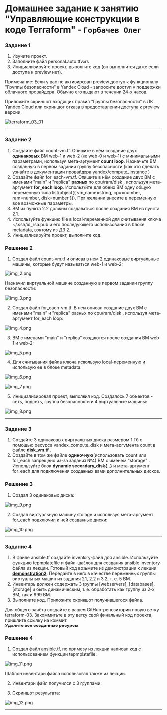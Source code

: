 # Домашнее задание к занятию "Управляющие конструкции в коде Terraform" - `Горбачев Олег`

### Задание 1

1. Изучите проект.
2. Заполните файл personal.auto.tfvars
3. Инициализируйте проект, выполните код (он выполнится даже если доступа к preview нет).

Примечание: Если у вас не активирован preview доступ к функционалу "Группы безопасности" в Yandex Cloud - запросите доступ у поддержки облачного провайдера. Обычно его выдают в течении 24-х часов.

Приложите скриншот входящих правил "Группы безопасности" в ЛК Yandex Cloud  или скриншот отказа в предоставлении доступа к preview версии.

![terraform_03_01](IMG/img_1.png)

------

### Задание 2

1. Создайте файл count-vm.tf. Опишите в нём создание двух **одинаковых** ВМ  web-1 и web-2 (не web-0 и web-1) с минимальными параметрами, используя мета-аргумент **count loop**. Назначьте ВМ созданную в первом задании группу безопасности.(как это сделать узнайте в документации провайдера yandex/compute_instance )
2. Создайте файл for_each-vm.tf. Опишите в нём создание двух ВМ с именами "main" и "replica" **разных** по cpu/ram/disk , используя мета-аргумент **for_each loop**. Используйте для обеих ВМ одну общую переменную типа list(object({ vm_name=string, cpu=number, ram=number, disk=number  })). При желании внесите в переменную все возможные параметры.
3. ВМ из пункта 2.2 должны создаваться после создания ВМ из пункта 2.1.
4. Используйте функцию file в local-переменной для считывания ключа ~/.ssh/id_rsa.pub и его последующего использования в блоке metadata, взятому из ДЗ 2.
5. Инициализируйте проект, выполните код.

### Решение 2

1. Создал файл count-vm.tf и описал в нем 2 одинаковые виртуальные машины, которые будут называться web-1 и web-2:

![img_2.png](IMG/img_2.png)

Назначил виртуальной машине созданную в первом задании группу безопасности:

![img_3.png](IMG/img_3.png)

2. Создал файл for_each-vm.tf. В нем описал создание двух ВМ с именами "main" и "replica" разных по cpu/ram/disk , используя мета-аргумент for_each loop:

![img_4.png](IMG/img_4.png)

3. ВМ с именами "main" и "replica" создаются после создания ВМ web-1 и web-2:

![img_5.png](IMG/img_5.png)

4. Для считывания файла ключа использую local-переменную и использую ее в блоке metadata:

![img_6.png](IMG/img_6.png)

![img_7.png](IMG/img_7.png)

5. Инициализировал проект, выполнил код. Создалось 7 объектов - сеть, подсеть, группа безопасности и 4 виртуальные машины:

![img_8.png](IMG/img_8.png)

------

### Задание 3

1. Создайте 3 одинаковых виртуальных диска размером 1 Гб с помощью ресурса yandex_compute_disk и мета-аргумента count в файле **disk_vm.tf** .
2. Создайте в том же файле **одиночную**(использовать count или for_each запрещено из-за задания №4) ВМ c именем "storage"  . Используйте блок **dynamic secondary_disk{..}** и мета-аргумент for_each для подключения созданных вами дополнительных дисков.

### Решение 3

1. Создал 3 одинаковых диска:

![img_9.png](IMG/img_9.png)

2. Создал виртуальную машину storage и используя мета-аргумент for_each подключил к ней созданные диски:

![img_10.png](IMG/img_10.png)

------

### Задание 4

1. В файле ansible.tf создайте inventory-файл для ansible.
Используйте функцию tepmplatefile и файл-шаблон для создания ansible inventory-файла из лекции.
Готовый код возьмите из демонстрации к лекции [**demonstration2**](https://github.com/netology-code/ter-homeworks/tree/main/03/demonstration2).
Передайте в него в качестве переменных группы виртуальных машин из задания 2.1, 2.2 и 3.2, т. е. 5 ВМ.
2. Инвентарь должен содержать 3 группы [webservers], [databases], [storage] и быть динамическим, т. е. обработать как группу из 2-х ВМ, так и 999 ВМ.
3. Выполните код. Приложите скриншот получившегося файла. 

Для общего зачёта создайте в вашем GitHub-репозитории новую ветку terraform-03. Закоммитьте в эту ветку свой финальный код проекта, пришлите ссылку на коммит.   
**Удалите все созданные ресурсы**.

### Решение 4

1. Создал файл ansible.tf, по примеру из лекции написал код с использованием функции tepmplatefile:

![img_11.png](IMG/img_11.png)

Шаблон инвентари файла использовал также из лекции.

2. Инвентари файл получился с 3 группами.

3. Скриншот результата:

![img_12.png](IMG/img_12.png)

------



